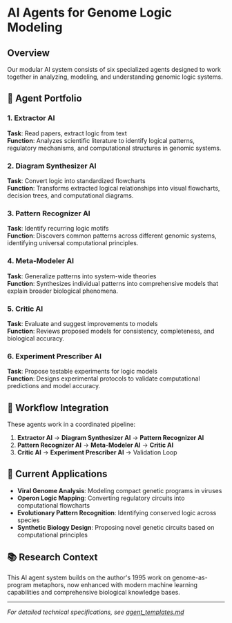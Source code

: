 # AI Agents for Genome Logic Modeling

## Overview
Our modular AI system consists of six specialized agents designed to work together in analyzing, modeling, and understanding genomic logic systems.

## 🤖 Agent Portfolio

### 1. Extractor AI
**Task**: Read papers, extract logic from text  
**Function**: Analyzes scientific literature to identify logical patterns, regulatory mechanisms, and computational structures in genomic systems.

### 2. Diagram Synthesizer AI  
**Task**: Convert logic into standardized flowcharts  
**Function**: Transforms extracted logical relationships into visual flowcharts, decision trees, and computational diagrams.

### 3. Pattern Recognizer AI
**Task**: Identify recurring logic motifs  
**Function**: Discovers common patterns across different genomic systems, identifying universal computational principles.

### 4. Meta-Modeler AI
**Task**: Generalize patterns into system-wide theories  
**Function**: Synthesizes individual patterns into comprehensive models that explain broader biological phenomena.

### 5. Critic AI
**Task**: Evaluate and suggest improvements to models  
**Function**: Reviews proposed models for consistency, completeness, and biological accuracy.

### 6. Experiment Prescriber AI
**Task**: Propose testable experiments for logic models  
**Function**: Designs experimental protocols to validate computational predictions and model accuracy.

## 🔄 Workflow Integration

These agents work in a coordinated pipeline:

1. **Extractor AI** → **Diagram Synthesizer AI** → **Pattern Recognizer AI**
2. **Pattern Recognizer AI** → **Meta-Modeler AI** → **Critic AI**
3. **Critic AI** → **Experiment Prescriber AI** → Validation Loop

## 🎯 Current Applications

- **Viral Genome Analysis**: Modeling compact genetic programs in viruses
- **Operon Logic Mapping**: Converting regulatory circuits into computational flowcharts  
- **Evolutionary Pattern Recognition**: Identifying conserved logic across species
- **Synthetic Biology Design**: Proposing novel genetic circuits based on computational principles

## 📚 Research Context

This AI agent system builds on the author's 1995 work on genome-as-program metaphors, now enhanced with modern machine learning capabilities and comprehensive biological knowledge bases.

---

*For detailed technical specifications, see [agent_templates.md](src/models/agents/agent_templates.md)* 